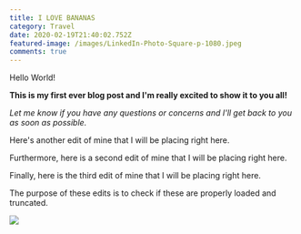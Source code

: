 ```yaml
---
title: I LOVE BANANAS
category: Travel
date: 2020-02-19T21:40:02.752Z
featured-image: /images/LinkedIn-Photo-Square-p-1080.jpeg
comments: true
---
```

Hello World! <normal>

**This is my first ever blog post and I'm really excited to show it to you all! <bold>**

*Let me know if you have any questions or concerns and I'll get back to you as soon as possible. <italics>*

Here's another edit of mine that I will be placing right here.

Furthermore, here is a second edit of mine that I will be placing right here.

Finally, here is the third edit of mine that I will be placing right here.

The purpose of these edits is to check if these are properly loaded and truncated.

![](/images/LinkedIn-Photo-Square-p-500.jpeg)

